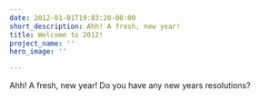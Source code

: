 ```yaml
---
date: 2012-01-01T19:03:20-08:00
short_description: Ahh! A fresh, new year!
title: Welcome to 2012!
project_name: ''
hero_image: ''

---
```

Ahh! A fresh, new year! Do you have any new years resolutions?